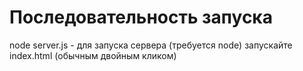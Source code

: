 # Последовательность запуска
node server.js - для запуска сервера (требуется node)
запускайте index.html (обычным двойным кликом)

